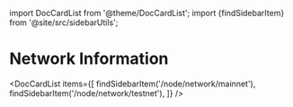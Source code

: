import DocCardList from '@theme/DocCardList';
import {findSidebarItem} from '@site/src/sidebarUtils';

# Network Information

<DocCardList items={[
    findSidebarItem('/node/network/mainnet'),
    findSidebarItem('/node/network/testnet'),
]} />
